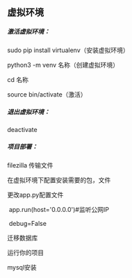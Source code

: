 ## 虚拟环境

##### 激活虚拟环境：

sudo pip install virtualenv（安装虚拟环境）

python3 -m venv 名称（创建虚拟环境）

cd 名称

source bin/activate（激活）

##### 退出虚拟环境：

deactivate

##### 项目部署：

filezilla 传输文件

在虚拟环境下配置安装需要的包，文件

更改app.py配置文件

​	app.run(host='0.0.0.0')#监听公网IP

​	debug=False

迁移数据库

运行你的项目

mysql安装